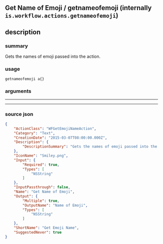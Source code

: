 
## Get Name of Emoji / getnameofemoji (internally `is.workflow.actions.getnameofemoji`)


## description

### summary

Gets the names of emoji passed into the action.


### usage
```
getnameofemoji a{}
```

### arguments

---



---

### source json

```json
{
	"ActionClass": "WFGetEmojiNameAction",
	"Category": "Text",
	"CreationDate": "2015-03-07T08:00:00.000Z",
	"Description": {
		"DescriptionSummary": "Gets the names of emoji passed into the action."
	},
	"IconName": "Smiley.png",
	"Input": {
		"Required": true,
		"Types": [
			"NSString"
		]
	},
	"InputPassthrough": false,
	"Name": "Get Name of Emoji",
	"Output": {
		"Multiple": true,
		"OutputName": "Name of Emoji",
		"Types": [
			"NSString"
		]
	},
	"ShortName": "Get Emoji Name",
	"SuggestedNever": true
}
```
